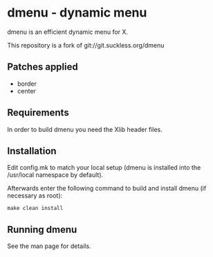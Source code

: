 dmenu - dynamic menu
====================
dmenu is an efficient dynamic menu for X.

This repository is a fork of git://git.suckless.org/dmenu

Patches applied
------------
- border
- center


Requirements
------------
In order to build dmenu you need the Xlib header files.


Installation
------------
Edit config.mk to match your local setup (dmenu is installed into
the /usr/local namespace by default).

Afterwards enter the following command to build and install dmenu
(if necessary as root):

    make clean install


Running dmenu
-------------
See the man page for details.
